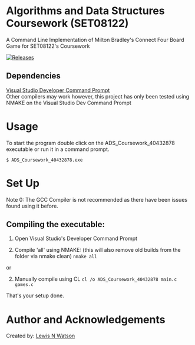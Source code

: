 # Algorithms and Data Structures Coursework (SET08122)
A Command Line Implementation of Milton Bradley's Connect Four Board Game for SET08122's Coursework

[![Releases](https://img.shields.io/github/release/lewiswatson55/ADS_Connect-Four/all.svg?style=flat-square)](https://github.com/lewiswatson55/ADS_Connect-Four/releases)

## Dependencies
[Visual Studio Developer Command Prompt](https://docs.microsoft.com/en-us/visualstudio/ide/reference/command-prompt-powershell)
<br>
Other compilers may work however, this project has only been tested using NMAKE on the Visual Studio Dev Command Prompt

# Usage
To start the program double click on the ADS_Coursework_40432878 executable or run it in a command prompt.

```
$ ADS_Coursework_40432878.exe
```

# Set Up
Note 0: The GCC Compiler is not recommended as there have been issues found using it before.

## Compiling the executable:
1. Open Visual Studio's Developer Command Prompt

2. Compile 'all' using NMAKE: (this will also remove old builds from the folder via nmake clean) ``` nmake all ```

or

2. Manually compile using CL ``` cl /o ADS_Coursework_40432878 main.c games.c ```

That's your setup done.


# Author and Acknowledgements

Created by: [Lewis N Watson](https://github.com/lewiswatson55/)
